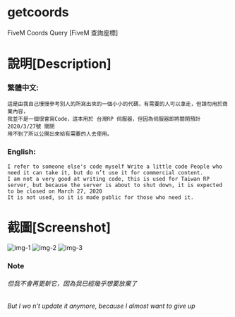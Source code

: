 # getcoords
FiveM Coords Query [FiveM 查詢座標]

# 說明[Description]

### 繁體中文:

```
這是由我自己慢慢參考別人的所寫出來的一個小小的代碼，有需要的人可以拿走，但請勿用於商業內容，
我並不是一個很會寫Code，這本用於 台灣RP 伺服器，但因為伺服器即將關閉預計 2020/3/27號 關閉
用不到了所以公開出來給有需要的人去使用。
```

### English:
```
I refer to someone else's code myself Write a little code People who need it can take it, but do n’t use it for commercial content.
I am not a very good at writing code, this is used for Taiwan RP server, but because the server is about to shut down, it is expected  to be closed on March 27, 2020
It is not used, so it is made public for those who need it.
```

# 截圖[Screenshot]
![img-1](https://raw.githubusercontent.com/murayuki/getcoords/master/Screenshot/1.png)
![img-2](https://raw.githubusercontent.com/murayuki/getcoords/master/Screenshot/2.png)
![img-3](https://raw.githubusercontent.com/murayuki/getcoords/master/Screenshot/3.png)

### Note
###### 但我不會再更新它，因為我已經幾乎想要放棄了
###### But I wo n’t update it anymore, because I almost want to give up
